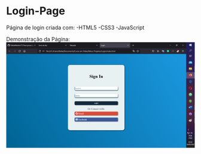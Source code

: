 # Login-Page
 
Página de login criada com:
-HTML5
-CSS3
-JavaScript

Demonstração da Página:
![exemplo](exemplo/pagina-login.png)
